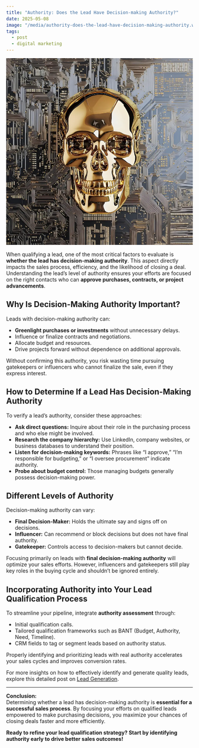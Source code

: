 ```yaml
---
title: "Authority: Does the Lead Have Decision-making Authority?"
date: 2025-05-08
image: "/media/authority-does-the-lead-have-decision-making-authority.webp"
tags:
  - post
  - digital marketing
---
```


![Authority: Does the Lead Have Decision-making Authority?](/media/authority-does-the-lead-have-decision-making-authority.webp)

When qualifying a lead, one of the most critical factors to evaluate is **whether the lead has decision-making authority**. This aspect directly impacts the sales process, efficiency, and the likelihood of closing a deal. Understanding the lead’s level of authority ensures your efforts are focused on the right contacts who can **approve purchases, contracts, or project advancements**.

## Why Is Decision-Making Authority Important?

Leads with decision-making authority can:

- **Greenlight purchases or investments** without unnecessary delays.
- Influence or finalize contracts and negotiations.
- Allocate budget and resources.
- Drive projects forward without dependence on additional approvals.

Without confirming this authority, you risk wasting time pursuing gatekeepers or influencers who cannot finalize the sale, even if they express interest.

## How to Determine If a Lead Has Decision-Making Authority

To verify a lead’s authority, consider these approaches:

- **Ask direct questions:** Inquire about their role in the purchasing process and who else might be involved.
- **Research the company hierarchy:** Use LinkedIn, company websites, or business databases to understand their position.
- **Listen for decision-making keywords:** Phrases like “I approve,” “I’m responsible for budgeting,” or “I oversee procurement” indicate authority.
- **Probe about budget control:** Those managing budgets generally possess decision-making power.

## Different Levels of Authority

Decision-making authority can vary:

- **Final Decision-Maker:** Holds the ultimate say and signs off on decisions.
- **Influencer:** Can recommend or block decisions but does not have final authority.
- **Gatekeeper:** Controls access to decision-makers but cannot decide.

Focusing primarily on leads with **final decision-making authority** will optimize your sales efforts. However, influencers and gatekeepers still play key roles in the buying cycle and shouldn’t be ignored entirely.

## Incorporating Authority into Your Lead Qualification Process

To streamline your pipeline, integrate **authority assessment** through:

- Initial qualification calls.
- Tailored qualification frameworks such as BANT (Budget, Authority, Need, Timeline).
- CRM fields to tag or segment leads based on authority status.

Properly identifying and prioritizing leads with real authority accelerates your sales cycles and improves conversion rates.

For more insights on how to effectively identify and generate quality leads, explore this detailed post on [Lead Generation](https://leadcraftr.com/posts/lead-generation/).

---

**Conclusion:**  
Determining whether a lead has decision-making authority is **essential for a successful sales process**. By focusing your efforts on qualified leads empowered to make purchasing decisions, you maximize your chances of closing deals faster and more efficiently.  

**Ready to refine your lead qualification strategy? Start by identifying authority early to drive better sales outcomes!**
